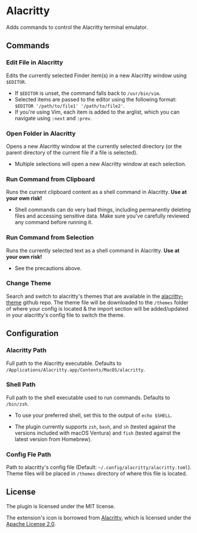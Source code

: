 # Alacritty

Adds commands to control the Alacritty terminal emulator.

## Commands

### Edit File in Alacritty

Edits the currently selected Finder item(s) in a new Alacritty window using `$EDITOR`.

- If `$EDITOR` is unset, the command falls back to `/usr/bin/vim`.
- Selected items are passed to the editor using the following format: `$EDITOR '/path/to/file1' '/path/to/file2'`.
- If you're using Vim, each item is added to the arglist, which you can navigate using `:next` and `:prev`.

### Open Folder in Alacritty

Opens a new Alacritty window at the currently selected directory (or the parent directory of the current file if a file is selected).

- Multiple selections will open a new Alacritty window at each selection.

### Run Command from Clipboard

Runs the current clipboard content as a shell command in Alacritty. **Use at your own risk!**

- Shell commands can do very bad things, including permanently deleting files and accessing sensitive data. Make sure you've carefully reviewed any command before running it.

### Run Command from Selection

Runs the currently selected text as a shell command in Alacritty. **Use at your own risk!**

- See the precautions above.

### Change Theme

Search and switch to alacritty's themes that are available in the [alacritty-theme](https://github.com/alacritty/alacritty-theme) github repo. The theme file will be downloaded to the `/themes` folder of where your config is located & the import section will be added/updated in your alacritty's config file to switch the theme.

## Configuration

### Alacritty Path

Full path to the Alacritty executable. Defaults to `/Applications/Alacritty.app/Contents/MacOS/alacritty`.

### Shell Path

Full path to the shell executable used to run commands. Defaults to `/bin/zsh`.

- To use your preferred shell, set this to the output of `echo $SHELL`.

- The plugin currently supports `zsh`, `bash`, and `sh` (tested against the versions included with macOS Ventura) and `fish` (tested against the latest version from Homebrew).

### Config Fle Path
Path to alacritty's config file (Default: `~/.config/alacritty/alacritty.toml`). Theme files will be placed in `/themes` directory of where this file is located.

## License

The plugin is licensed under the MIT license.

The extension's icon is borrowed from [Alacritty](https://github.com/alacritty/alacritty), which is licensed under the [Apache License 2.0](https://github.com/alacritty/alacritty/blob/master/LICENSE-APACHE).

